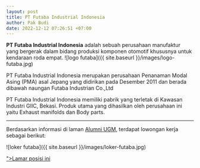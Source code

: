 ```yaml
---
layout: post
title: PT Futaba Industrial Indonesia
author: Pak Budi
date: 2022-12-12 07:26:51 +07:00
---
```


**PT Futaba Industrial Indonesia** adalah sebuah perusahaan manufaktur yang bergerak dalam bidang produksi komponen otomotif khususnya untuk kendaraan roda empat.
![logo futaba]({{ site.baseurl }}/images/logo-futaba.jpg)

PT Futaba Industrial Indonesia merupakan perusahaan Penanaman Modal Asing (PMA) asal Jepang yang didirikan pada Desember 2011 dan berada dibawah naungan Futaba Industrian Co.,Ltd

PT Futaba Industrial Indonesia memiliki pabrik yang terletak di Kawasan Industri GIIC, Bekasi. Produk utama yang dihasilkan oleh perusahaan ini yaitu Exhaust manifolds dan Body parts.

---

Berdasarkan informasi di laman [Alumni UGM](https://alumni.ugm.ac.id/2022/12/12/pt-futaba-industrial-indonesia/), terdapat lowongan kerja sebagai berikut:

![loker futaba]({{ site.baseurl }}/images/loker-futaba.jpg)

<div class="apply"><a href="<a href="mailto:hrd@futabaindonesia.co.id?cc=murih@futabaindonesia.co.id&Subject= CORPORATE%20PLANNING%20-%20NAMA%20ANDA">">Lamar posisi ini</a></div>
